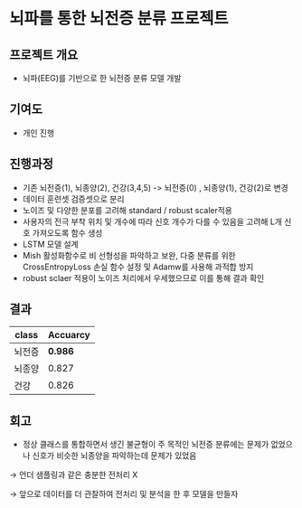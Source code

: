 # 뇌파를 통한 뇌전증 분류 프로젝트

## 프로젝트 개요
- 뇌파(EEG)를 기반으로 한 뇌전증 분류 모델 개발

## 기여도
- 개인 진행

## 진행과정
- 기존 뇌전증(1), 뇌종양(2), 건강(3,4,5) -> 뇌전증(0) , 뇌종양(1), 건강(2)로 변경
- 데이터 훈련셋 검증셋으로 분리
- 노이즈 및 다양한 분포를 고려해 standard / robust scaler적용
- 사용자의 전극 부착 위치 및 개수에 따라 신호 개수가 다를 수 있음을 고려해 L개 신호 가져오도록 함수 생성
- LSTM 모델 설계
- Mish 활성화함수로 비 선형성을 파악하고 보완, 다중 분류를 위한 CrossEntropyLoss 손실 함수 설정 및 Adamw를 사용해 과적합 방지
- robust sclaer 적용이 노이즈 처리에서 우세했으므로 이를 통해 결과 확인


## 결과
|class|Accuarcy|
|------|---|
|뇌전증|**0.986**|
|뇌종양|0.827|
|건강|0.826|

## 회고
- 정상 클래스를 통합하면서 생긴 불균형이 주 목적인 뇌전증 분류에는 문제가 없었으나 신호가 비슷한 뇌종양을 파악하는데 문제가 있었음

 →  언더 샘플링과 같은 충분한 전처리 X

 → 앞으로 데이터를 더 관찰하여 전처리 및 분석을 한 후 모델을 만들자
